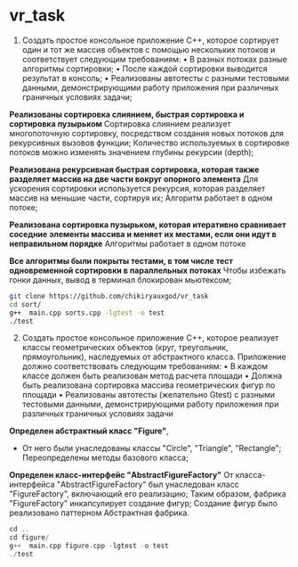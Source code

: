 # vr_task

1. Создать простое консольное приложение C++, которое сортирует один и тот же массив объектов с помощью нескольких потоков и соответствует следующим требованиям:
•	В разных потоках разные алгоритмы сортировки;
•	После каждой сортировки выводится результат в консоль;
•	Реализованы автотесты с разными тестовыми данными, демонстрирующими работу приложения при различных граничных условиях задачи;

**Реализованы сортировка слиянием, быстрая сортировка и сортировка пузырьком**
Сортировка слиянием реализует многопоточную сортировку, посредством создания новых потоков для рекурсивных вызовов функции;
Количество используемых в сортировке потоков можно изменять значением глубины рекурсии (depth);

**Реализована рекурсивная быстрая сортировка, которая также разделяет массив на две части вокруг опорного элемента**
Для ускорения сортировки используется рекурсия, которая разделяет массив на меньшие части, сортируя их;
Алгоритм работает в одном потоке;

**Реализована сортировка пузырьком, которая итеративно сравнивает соседние элементы массива и меняет их местами, если они идут в неправильном порядке**
Алгоритмы работает в одном потоке

**Все алгоритмы были покрыты тестами, в том числе тест одновременной сортировки в параллельных потоках**
Чтобы избежать гонки данных, вывод в терминал блокирован мьютексом;

```bash
git clone https://github.com/chikiryauxgod/vr_task
cd sort/
g++  main.cpp sorts.cpp -lgtest -o test
./test
```

2. Создать простое консольное приложение C++, которое реализует классы геометрических объектов (круг, треугольник, прямоугольник), наследуемых от абстрактного класса. Приложение должно соответствовать следующим требованиям:
•	В каждом классе должен быть реализован метод расчета площади
•	Должна быть реализована сортировка массива геометрических фигур по площади
•	Реализованы автотесты (желательно Gtest) с разными тестовыми данными, демонстрирующими работу приложения при различных граничных условиях задачи

**Определен абстрактный класс "Figure"**, 
- От него были унаследованы классы "Circle", "Triangle", "Rectangle";
Переопределены методы базового класса;

**Определен класс-интерфейс "AbstractFigureFactory"**
От класса-интерфейса "AbstractFigureFactory" был унаследован класс "FigureFactory", включающий его реализацию;
Таким образом, фабрика "FigureFactory" инкапсулирует создание фигур;
Создание фигур было реализовано паттерном Абстрактная фабрика.

```cpp
cd ..
cd figure/
g++  main.cpp figure.cpp -lgtest -o test
./test
```

